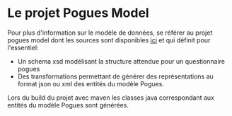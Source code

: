 # Le projet Pogues Model

Pour plus d'information sur le modèle de données, se référer au projet pogues model dont les sources sont disponibles [ici](https://github.com/InseeFr/Pogues-Model) et qui définit pour l'essentiel:

 - Un schema xsd modélisant la structure attendue pour un questionnaire pogues
 - Des transformations permettant  de générer des représentations au format json ou xml des entités du modèle Pogues.

Lors du build du projet avec maven les classes java correspondant aux entités du modèle Pogues sont générées.